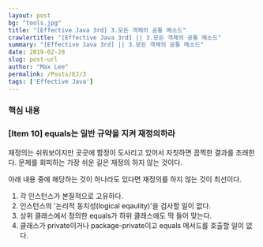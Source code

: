 ```yaml
---
layout: post
bg: "tools.jpg"
title: "[Effective Java 3rd] 3.모든 객체의 공통 메소드"
crawlertitle: "[Effective Java 3rd] || 3.모든 객체의 공통 메소드"
summary: "[Effective Java 3rd] || 3.모든 객체의 공통 메소드"
date: 2019-02-28
slug: post-url
author: "Max Lee"
permalink: /Posts/EJ/3
tags: ['Effective Java']
---
```


### 핵심 내용


### \[Item 10] equals는 일반 규약을 지켜 재정의하라
재정의는 쉬워보이지만 곳곳에 함정이 도사리고 있어서 자칫하면 끔찍한 결과를 초래한다. 문제를 회피하는 가장 쉬운 길은 재정의 하지 않는 것이다.

아래 내용 중에 해당하는 것이 하나라도 있다면 재정의를 하지 않는 것이 최선이다.
1. 각 인스턴스가 본질적으로 고유하다.
2. 인스턴스의 '논리적 동치성(logical eqaulity)'을 검사할 일이 없다. 
3. 상위 클래스에서 정의한 equals가 하위 클래스에도 딱 들어 맞는다.
4. 클래스가 private이거나 package-private이고 equals 메서드를 호출할 일이 없다.



